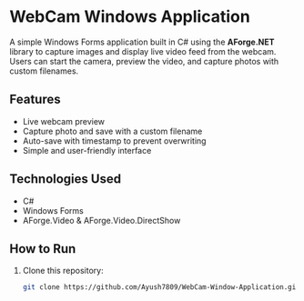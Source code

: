 # WebCam Windows Application

A simple Windows Forms application built in C# using the **AForge.NET** library to capture images and display live video feed from the webcam. Users can start the camera, preview the video, and capture photos with custom filenames.

## Features
- Live webcam preview
- Capture photo and save with a custom filename
- Auto-save with timestamp to prevent overwriting
- Simple and user-friendly interface

## Technologies Used
- C#
- Windows Forms
- AForge.Video & AForge.Video.DirectShow

## How to Run
1. Clone this repository:
   ```bash
   git clone https://github.com/Ayush7809/WebCam-Window-Application.git
